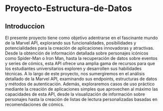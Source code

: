 # Proyecto-Estructura-de-Datos
## Introduccion
El presente proyecto tiene como objetivo adentrarse en el fascinante mundo de la Marvel API, explorando sus funcionalidades, posibilidades y potencialidades para la creación de aplicaciones innovadoras y atractivas. Desde la obtención de información detallada sobre personajes icónicos como Spider-Man o Iron Man, hasta la recuperación de datos sobre eventos y series de cómics, esta API ofrece una amplia gama de recursos para que los estudiantes universitarios exploren y desarrollen sus habilidades técnicas.
A lo largo de este proyecto, nos sumergiremos en el análisis detallado de la Marvel API, examinando sus endpoints, estructuras de datos y métodos de autenticación. Además, exploraremos casos de uso práctico mediante la creación de aplicaciones simples que aprovechen al máximo las capacidades de esta API, desde la visualización de información sobre personajes hasta la creación de listas de lectura personalizadas basadas en recomendaciones de cómics.

